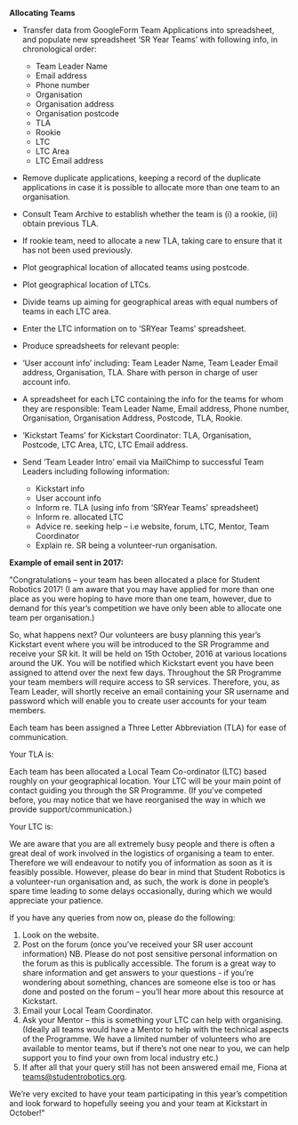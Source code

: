 **Allocating Teams**

* Transfer data from GoogleForm Team Applications into spreadsheet, and populate new spreadsheet ‘SR Year Teams’ with following info, in chronological order:   
    * Team Leader Name
    * Email address
    * Phone number
    * Organisation
    * Organisation address
    * Organisation postcode
    * TLA
    * Rookie
    * LTC
    * LTC Area
    * LTC Email address


* Remove duplicate applications, keeping a record of the duplicate applications in case it is possible to allocate more than one team to an organisation.
* Consult Team Archive to establish whether the team is (i) a rookie, (ii) obtain previous TLA.  
* If rookie team, need to allocate a new TLA, taking care to ensure that it has not been used previously.


* Plot geographical location of allocated teams using postcode.
* Plot geographical location of LTCs.
* Divide teams up aiming for geographical areas with equal numbers of teams in each LTC area.
* Enter the LTC information on to ‘SRYear Teams’ spreadsheet.


* Produce spreadsheets for relevant people:
 * ‘User account info’ including: Team Leader Name, Team Leader Email address, Organisation, TLA.  Share with person in charge of user account info.
 * A spreadsheet for each LTC containing the info for the teams for whom they are responsible: Team Leader Name, Email address, Phone number, Organisation, Organisation Address, Postcode, TLA, Rookie.
 * ‘Kickstart Teams’ for Kickstart Coordinator: TLA, Organisation,  Postcode, LTC Area, LTC, LTC Email address.

* Send ‘Team Leader Intro’ email via MailChimp to successful Team Leaders including following information:
    * Kickstart info
    * User account info
    * Inform re. TLA (using info from ‘SRYear Teams’ spreadsheet)
    * Inform re. allocated LTC
    * Advice re. seeking help – i.e  website, forum, LTC, Mentor, Team Coordinator
    * Explain re. SR being a volunteer-run organisation.

**Example of email sent in 2017:**

"Congratulations – your team has been allocated a place for Student Robotics 2017!  (I am aware that you may have applied for more than one place as you were hoping to have more than one team, however, due to demand for this year’s competition we have only been able to allocate one team per organisation.)

So, what happens next?
Our volunteers are busy planning this year’s Kickstart event where you will be introduced to the SR Programme and receive your SR kit.  It will be held on 15th October, 2016 at various locations around the UK.  You will be notified which Kickstart event you have been assigned to attend over the next few days.
Throughout the SR Programme your team members will require access to SR services.  Therefore, you, as Team Leader, will shortly receive an email containing your SR username and password which will enable you to create user accounts for your team members.

Each team has been assigned a Three Letter Abbreviation (TLA) for ease of communication.  

Your TLA is:

Each team has been allocated a Local Team Co-ordinator (LTC) based roughly on your geographical location.  Your LTC will be your main point of contact guiding you through the SR Programme. (If you’ve competed before, you may notice that we have reorganised the way in which we provide support/communication.)

Your LTC is:

We are aware that you are all extremely busy people and there is often a great deal of work involved in the logistics of organising a team to enter.  Therefore we will endeavour to notify you of information as soon as it is feasibly possible.  However, please do bear in mind that Student Robotics is a volunteer-run organisation and, as such, the work is done in people’s spare time leading to some delays occasionally, during which we would appreciate your patience.

If you have any queries from now on, please do the following:
1. Look on the website.
2. Post on the forum (once you’ve received your SR user account information) NB. Please do not post sensitive personal information on the forum as this is publically accessible.  The forum is a great way to share information and get answers to your questions - if you’re wondering about something, chances are someone else is too or has done and posted on the forum – you’ll hear more about this resource at Kickstart.
3. Email your Local Team Coordinator.
4. Ask your Mentor – this is something your LTC can help with organising.  (Ideally all teams would have a Mentor to help with the technical aspects of the Programme.  We have a limited number of volunteers who are available to mentor teams, but if there’s not one near to you, we can help support you to find your own from local industry etc.)
5. If after all that your query still has not been answered email me, Fiona at teams@studentrobotics.org.

We’re very excited to have your team participating in this year’s competition and look forward to hopefully seeing you and your team at Kickstart in October!"
